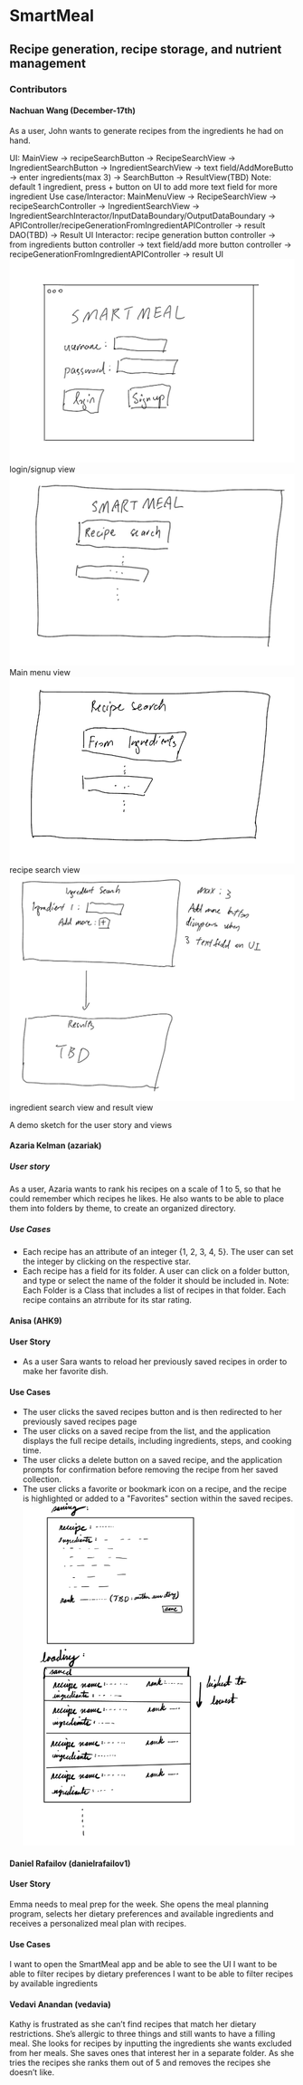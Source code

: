 # SmartMeal
## Recipe generation, recipe storage, and nutrient management 


### Contributors

#### Nachuan Wang (December-17th)
As a user, John wants to generate recipes from the ingredients he had on hand.

UI: MainView -> recipeSearchButton -> RecipeSearchView -> IngredientSearchButton -> IngredientSearchView -> text field/AddMoreButto  -> enter ingredients(max 3) -> SearchButton -> ResultView(TBD)
Note: default 1 ingredient, press + button on UI to add more text field for more ingredient
Use case/Interactor: MainMenuView -> RecipeSearchView -> recipeSearchController -> IngredientSearchView -> IngredientSearchInteractor/InputDataBoundary/OutputDataBoundary -> APIController/recipeGenerationFromIngredientAPIController -> result DAO(TBD)
-> Result UI
Interactor: recipe generation button controller -> from ingredients button controller 
      -> text field/add more button controller -> recipeGenerationFromIngredientAPIController -> result UI
![1.jpg](images/1.jpg)
login/signup view
![2.jpg](images/2.jpg)
Main menu view
![3.jpg](images/3.jpg)
recipe search view
![4.jpg](images/4.jpg)
ingredient search view and result view

A demo sketch for the user story and views


#### Azaria Kelman (azariak)
##### User story
As a user, Azaria wants to rank his recipes on a scale of 1 to 5, so that he could remember which recipes he likes. 
He also wants to be able to place them into folders by theme, to create an organized directory.
##### Use Cases
- Each recipe has an attribute of an integer {1, 2, 3, 4, 5}. The user can set the integer by clicking on the respective star.
- Each recipe has a field for its folder. A user can click on a folder button, and type or select the name of the folder it should be included in.
Note: Each Folder is a Class that includes a list of recipes in that folder. Each recipe contains an atrribute for its star rating.


#### Anisa (AHK9)
#### User Story
- As a user Sara wants to reload her previously saved recipes in order to make her favorite 
dish.
#### Use Cases
- The user clicks the saved recipes button and is then redirected to her previously
saved recipes page
- The user clicks on a saved recipe from the list, and the application displays the full recipe details, including 
ingredients, steps, and cooking time.
- The user clicks a delete button on a saved recipe, and the application prompts for 
confirmation before removing the recipe from her saved collection.
- The user clicks a favorite or bookmark icon on a recipe, and the recipe 
is highlighted or added to a "Favorites" section within the saved recipes.
![anisausecase.jpeg](images/anisausecase.jpeg)

#### Daniel Rafailov (danielrafailov1)
#### User Story
Emma needs to meal prep for the week. She opens the meal planning program, selects
her dietary preferences and available ingredients and receives a personalized meal plan with recipes.
#### Use Cases
I want to open the SmartMeal app and be able to see the UI
I want to be able to filter recipes by dietary preferences
I want to be able to filter recipes by available ingredients


#### Vedavi Anandan (vedavia)
Kathy is frustrated as she can’t find recipes that match her dietary restrictions. 
She’s allergic to three things and still wants to have a filling meal. She looks 
for recipes by inputting the ingredients she wants excluded from her meals. She 
saves ones that interest her in a separate folder. As she tries the recipes she 
ranks them out of 5 and removes the recipes she doesn’t like.
